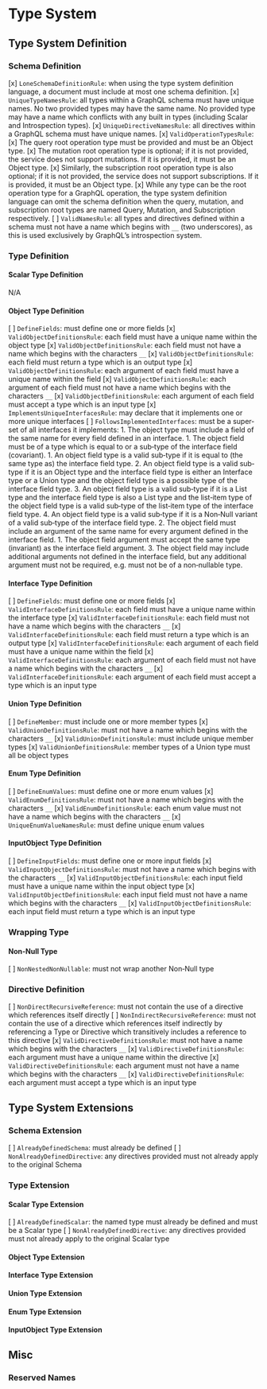 # Type System

## Type System Definition

### Schema Definition

[x] `LoneSchemaDefinitionRule`: when using the type system definition language, a document must include at most one schema definition.
[x] `UniqueTypeNamesRule`: all types within a GraphQL schema must have unique names. No two provided types may have the same name. No provided type may have a name which conflicts with any built in types (including Scalar and Introspection types).
[x] `UniqueDirectiveNamesRule`: all directives within a GraphQL schema must have unique names.
[x] `ValidOperationTypesRule`:
    [x] The query root operation type must be provided and must be an Object type.
    [x] The mutation root operation type is optional; if it is not provided, the service does not support mutations. If it is provided, it must be an Object type.
    [x] Similarly, the subscription root operation type is also optional; if it is not provided, the service does not support subscriptions. If it is provided, it must be an Object type.
    [x] While any type can be the root operation type for a GraphQL operation, the type system definition language can omit the schema definition when the query, mutation, and subscription root types are named Query, Mutation, and Subscription respectively.
[ ] `ValidNamesRule`: all types and directives defined within a schema must not have a name which begins with `__` (two underscores), as this is used exclusively by GraphQL’s introspection system.

### Type Definition

#### Scalar Type Definition

N/A

#### Object Type Definition

[ ] `DefineFields`: must define one or more fields
[x] `ValidObjectDefinitionsRule`: each field must have a unique name within the object type
[x] `ValidObjectDefinitionsRule`: each field must not have a name which begins with the characters `__`
[x] `ValidObjectDefinitionsRule`: each field must return a type which is an output type
[x] `ValidObjectDefinitionsRule`: each argument of each field must have a unique name within the field
[x] `ValidObjectDefinitionsRule`: each argument of each field must not have a name which begins with the characters `__`
[x] `ValidObjectDefinitionsRule`: each argument of each field must accept a type which is an input type
[x] `ImplementsUniqueInterfacesRule`: may declare that it implements one or more unique interfaces
[ ] `FollowsImplementedInterfaces`: must be a super‐set of all interfaces it implements:
    1. The object type must include a field of the same name for every field defined in an interface.
        1. The object field must be of a type which is equal to or a sub‐type of the interface field (covariant).
            1. An object field type is a valid sub‐type if it is equal to (the same type as) the interface field type.
            2. An object field type is a valid sub‐type if it is an Object type and the interface field type is either an Interface type or a Union type and the object field type is a possible type of the interface field type.
            3. An object field type is a valid sub‐type if it is a List type and the interface field type is also a List type and the list‐item type of the object field type is a valid sub‐type of the list‐item type of the interface field type.
            4. An object field type is a valid sub‐type if it is a Non‐Null variant of a valid sub‐type of the interface field type.
        2. The object field must include an argument of the same name for every argument defined in the interface field.
            1. The object field argument must accept the same type (invariant) as the interface field argument.
        3. The object field may include additional arguments not defined in the interface field, but any additional argument must not be required, e.g. must not be of a non‐nullable type.

#### Interface Type Definition

[ ] `DefineFields`: must define one or more fields
[x] `ValidInterfaceDefinitionsRule`: each field must have a unique name within the interface type
[x] `ValidInterfaceDefinitionsRule`: each field must not have a name which begins with the characters `__`
[x] `ValidInterfaceDefinitionsRule`: each field must return a type which is an output type
[x] `ValidInterfaceDefinitionsRule`: each argument of each field must have a unique name within the field
[x] `ValidInterfaceDefinitionsRule`: each argument of each field must not have a name which begins with the characters `__`
[x] `ValidInterfaceDefinitionsRule`: each argument of each field must accept a type which is an input type

#### Union Type Definition

[ ] `DefineMember`: must include one or more member types
[x] `ValidUnionDefinitionsRule`: must not have a name which begins with the characters `__`
[x] `ValidUnionDefinitionsRule`: must include unique member types
[x] `ValidUnionDefinitionsRule`: member types of a Union type must all be object types

#### Enum Type Definition

[ ] `DefineEnumValues`: must define one or more enum values
[x] `ValidEnumDefinitionsRule`: must not have a name which begins with the characters `__`
[x] `ValidEnumDefinitionsRule`: each enum value must not have a name which begins with the characters `__`
[x] `UniqueEnumValueNamesRule`: must define unique enum values

#### InputObject Type Definition

[ ] `DefineInputFields`: must define one or more input fields
[x] `ValidInputObjectDefinitionsRule`: must not have a name which begins with the characters `__`
[x] `ValidInputObjectDefinitionsRule`: each input field must have a unique name within the input object type
[x] `ValidInputObjectDefinitionsRule`: each input field must not have a name which begins with the characters `__`
[x] `ValidInputObjectDefinitionsRule`: each input field must return a type which is an input type

### Wrapping Type

#### Non-Null Type

[ ] `NonNestedNonNullable`: must not wrap another Non‐Null type

### Directive Definition

[ ] `NonDirectRecursiveReference`: must not contain the use of a directive which references itself directly
[ ] `NonIndirectRecursiveReference`: must not contain the use of a directive which references itself indirectly by referencing a Type or Directive which transitively includes a reference to this directive
[x] `ValidDirectiveDefinitionsRule`: must not have a name which begins with the characters `__`
[x] `ValidDirectiveDefinitionsRule`: each argument must have a unique name within the directive
[x] `ValidDirectiveDefinitionsRule`: each argument must not have a name which begins with the characters `__`
[x] `ValidDirectiveDefinitionsRule`: each argument must accept a type which is an input type

## Type System Extensions

### Schema Extension

[ ] `AlreadyDefinedSchema`: must already be defined
[ ] `NonAlreadyDefinedDirective`: any directives provided must not already apply to the original Schema

### Type Extension

#### Scalar Type Extension

[ ] `AlreadyDefinedScalar`: the named type must already be defined and must be a Scalar type
[ ] `NonAlreadyDefinedDirective`: any directives provided must not already apply to the original Scalar type

#### Object Type Extension

#### Interface Type Extension

#### Union Type Extension

#### Enum Type Extension

#### InputObject Type Extension

## Misc

### Reserved Names
